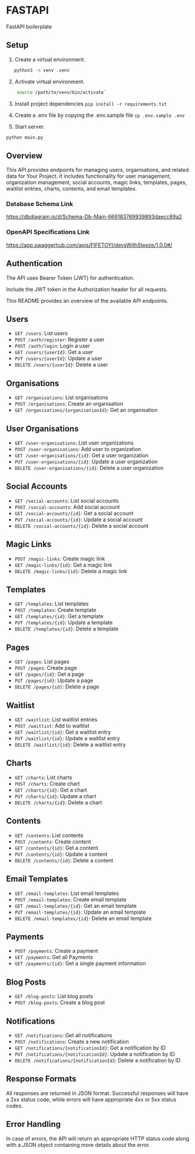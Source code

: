 # FASTAPI
FastAPI boilerplate

## Setup

1. Create a virtual environment.
 ```sh
    python3 -m venv .venv
 ```
2. Activate virtual environment.
```sh
    source /path/to/venv/bin/activate`
```
3. Install project dependencies `pip install -r requirements.txt`
4. Create a .env file by copying the .env.sample file
`cp .env.sample .env`

5. Start server.
 ```sh
 python main.py
```


## Overview

This API provides endpoints for managing users, organisations, and related data for Your Project. It includes functionality for user management, organization management, social accounts, magic links, templates, pages, waitlist entries, charts, contents, and email templates.

### Database Schema Link
https://dbdiagram.io/d/Schema-Db-Main-669183769939893daecc89a2

### OpenAPI Specifications Link
https://app.swaggerhub.com/apis/FIFETOYI/devsWithSteeze/1.0.0#/

## Authentication

The API uses Bearer Token (JWT) for authentication.

Include the JWT token in the Authorization header for all requests.



This README provides an overview of the available API endpoints.

## Users
- `GET /users`: List users
- `POST /auth/register`: Register a user
- `POST /auth/login`: Login a user
- `GET /users/{userId}`: Get a user
- `PUT /users/{userId}`: Update a user
- `DELETE /users/{userId}`: Delete a user

## Organisations
- `GET /organisations`: List organisations
- `POST /organisations`: Create an organisation
- `GET /organisations/{organisationId}`: Get an organisation

## User Organisations
- `GET /user-organisations`: List user organizations
- `POST /user-organisations`: Add user to organization
- `GET /user-organisations/{id}`: Get a user organization
- `PUT /user-organisations/{id}`: Update a user organization
- `DELETE /user-organisations/{id}`: Delete a user organization

## Social Accounts
- `GET /social-accounts`: List social accounts
- `POST /social-accounts`: Add social account
- `GET /social-accounts/{id}`: Get a social account
- `PUT /social-accounts/{id}`: Update a social account
- `DELETE /social-accounts/{id}`: Delete a social account

## Magic Links
- `POST /magic-links`: Create magic link
- `GET /magic-links/{id}`: Get a magic link
- `DELETE /magic-links/{id}`: Delete a magic link

## Templates
- `GET /templates`: List templates
- `POST /templates`: Create template
- `GET /templates/{id}`: Get a template
- `PUT /templates/{id}`: Update a template
- `DELETE /templates/{id}`: Delete a template

## Pages
- `GET /pages`: List pages
- `POST /pages`: Create page
- `GET /pages/{id}`: Get a page
- `PUT /pages/{id}`: Update a page
- `DELETE /pages/{id}`: Delete a page

## Waitlist
- `GET /waitlist`: List waitlist entries
- `POST /waitlist`: Add to waitlist
- `GET /waitlist/{id}`: Get a waitlist entry
- `PUT /waitlist/{id}`: Update a waitlist entry
- `DELETE /waitlist/{id}`: Delete a waitlist entry

## Charts
- `GET /charts`: List charts
- `POST /charts`: Create chart
- `GET /charts/{id}`: Get a chart
- `PUT /charts/{id}`: Update a chart
- `DELETE /charts/{id}`: Delete a chart

## Contents
- `GET /contents`: List contents
- `POST /contents`: Create content
- `GET /contents/{id}`: Get a content
- `PUT /contents/{id}`: Update a content
- `DELETE /contents/{id}`: Delete a content

## Email Templates
- `GET /email-templates`: List email templates
- `POST /email-templates`: Create email template
- `GET /email-templates/{id}`: Get an email template
- `PUT /email-templates/{id}`: Update an email template
- `DELETE /email-templates/{id}`: Delete an email template

## Payments
- `POST /payments`: Create a payment
- `GET /payments`: Get all Payments
- `GET /payments/{id}`: Get a single payment information

## Blog Posts
- `GET /blog-posts`: List blog posts
- `POST /blog-posts`: Create a blog post

## Notifications
- `GET /notifications`: Get all notifications
- `POST /notifications`: Create a new notification
- `GET /notifications/{notificationId}`: Get a notification by ID
- `PUT /notifications/{notificationId}`: Update a notification by ID
- `DELETE /notifications/{notificationId}`: Delete a notification by ID


## Response Formats

All responses are returned in JSON format. Successful responses will have a 2xx status code, while errors will have appropriate 4xx or 5xx status codes.

## Error Handling

In case of errors, the API will return an appropriate HTTP status code along with a JSON object containing more details about the error.

